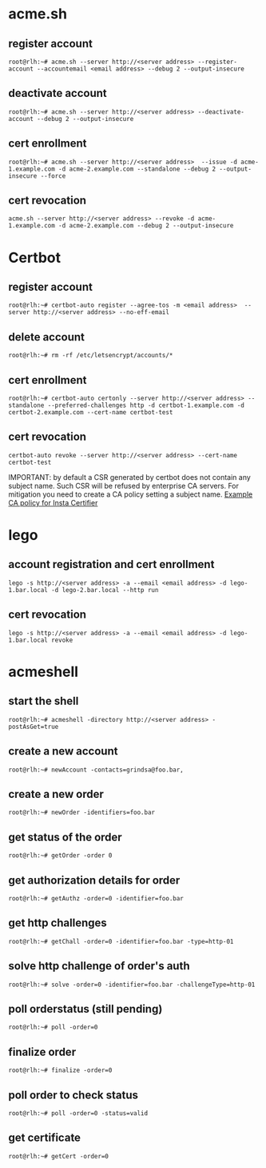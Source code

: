 # acme.sh

## register account
```
root@rlh:~# acme.sh --server http://<server address> --register-account --accountemail <email address> --debug 2 --output-insecure
```

## deactivate account
```
root@rlh:~# acme.sh --server http://<server address> --deactivate-account --debug 2 --output-insecure
```

## cert enrollment
```
root@rlh:~# acme.sh --server http://<server address>  --issue -d acme-1.example.com -d acme-2.example.com --standalone --debug 2 --output-insecure --force
```

## cert revocation
```
acme.sh --server http://<server address> --revoke -d acme-1.example.com -d acme-2.example.com --debug 2 --output-insecure
```

# Certbot

## register account
```
root@rlh:~# certbot-auto register --agree-tos -m <email address>  --server http://<server address> --no-eff-email
```

## delete account
```
root@rlh:~# rm -rf /etc/letsencrypt/accounts/*
```

## cert enrollment
```
root@rlh:~# certbot-auto certonly --server http://<server address> --standalone --preferred-challenges http -d certbot-1.example.com -d certbot-2.example.com --cert-name certbot-test
```

## cert revocation
```
certbot-auto revoke --server http://<server address> --cert-name certbot-test
```

IMPORTANT: by default a CSR generated by certbot does not contain any subject name. Such CSR will be refused by enterprise CA servers. For mitigation you need to create a CA policy setting a subject name.
[Example CA policy for Insta Certifier](certifier.md)

# lego

## account registration and cert enrollment
```
lego -s http://<server address> -a --email <email address> -d lego-1.bar.local -d lego-2.bar.local --http run
```

## cert revocation
```
lego -s http://<server address> -a --email <email address> -d lego-1.bar.local revoke
```

# acmeshell

## start the shell
```
root@rlh:~# acmeshell -directory http://<server address> -postAsGet=true
```

## create a new account
```
root@rlh:~# newAccount -contacts=grindsa@foo.bar,
```

## create a new order
```
root@rlh:~# newOrder -identifiers=foo.bar
```

## get status of the order
```
root@rlh:~# getOrder -order 0
```

## get authorization details for order
```
root@rlh:~# getAuthz -order=0 -identifier=foo.bar
```

## get http challenges
```
root@rlh:~# getChall -order=0 -identifier=foo.bar -type=http-01
```

## solve http challenge of order's auth
```
root@rlh:~# solve -order=0 -identifier=foo.bar -challengeType=http-01
```

## poll orderstatus (still pending)
```
root@rlh:~# poll -order=0
```

## finalize order
```
root@rlh:~# finalize -order=0
```

## poll order to check status
```
root@rlh:~# poll -order=0 -status=valid
```

## get certificate
```
root@rlh:~# getCert -order=0
```

